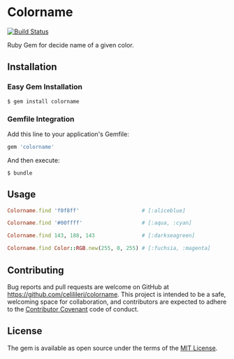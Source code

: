 # Colorname

[![Build Status](https://travis-ci.com/celilileri/colorname.svg?token=qSHr3MpL5P1vaDoy2yPE&branch=master)](https://travis-ci.com/celilileri/colorname)

Ruby Gem for decide name of a given color.

## Installation

### Easy Gem Installation

```shell
$ gem install colorname
```
### Gemfile  Integration

Add this line to your application's Gemfile:

```ruby
gem 'colorname'
```

And then execute:
```
$ bundle
```
## Usage

```ruby
Colorname.find 'f0f8ff'                    # [:aliceblue]

Colorname.find '#00ffff'                   # [:aqua, :cyan]

Colorname.find 143, 188, 143               # [:darkseagreen]

Colorname.find Color::RGB.new(255, 0, 255) # [:fuchsia, :magenta]
```

## Contributing

Bug reports and pull requests are welcome on GitHub at https://github.com/celilileri/colorname. This project is intended to be a safe, welcoming space for collaboration, and contributors are expected to adhere to the [Contributor Covenant](http://contributor-covenant.org) code of conduct.


## License

The gem is available as open source under the terms of the [MIT License](http://opensource.org/licenses/MIT).


